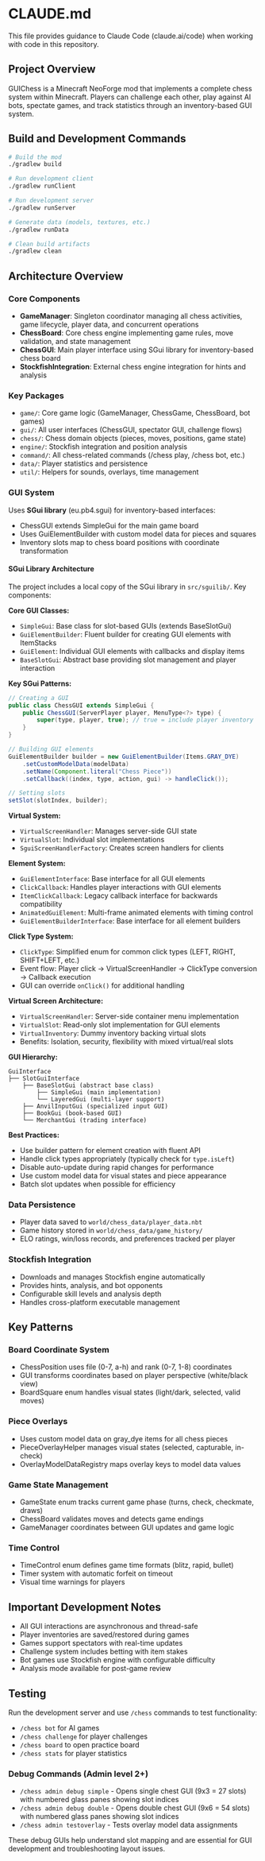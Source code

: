 # CLAUDE.md

This file provides guidance to Claude Code (claude.ai/code) when working with code in this repository.

## Project Overview

GUIChess is a Minecraft NeoForge mod that implements a complete chess system within Minecraft. Players can challenge each other, play against AI bots, spectate games, and track statistics through an inventory-based GUI system.

## Build and Development Commands

```bash
# Build the mod
./gradlew build

# Run development client
./gradlew runClient

# Run development server
./gradlew runServer

# Generate data (models, textures, etc.)
./gradlew runData

# Clean build artifacts
./gradlew clean
```

## Architecture Overview

### Core Components

- **GameManager**: Singleton coordinator managing all chess activities, game lifecycle, player data, and concurrent operations
- **ChessBoard**: Core chess engine implementing game rules, move validation, and state management
- **ChessGUI**: Main player interface using SGui library for inventory-based chess board
- **StockfishIntegration**: External chess engine integration for hints and analysis

### Key Packages

- `game/`: Core game logic (GameManager, ChessGame, ChessBoard, bot games)
- `gui/`: All user interfaces (ChessGUI, spectator GUI, challenge flows)
- `chess/`: Chess domain objects (pieces, moves, positions, game state)
- `engine/`: Stockfish integration and position analysis
- `command/`: All chess-related commands (/chess play, /chess bot, etc.)
- `data/`: Player statistics and persistence
- `util/`: Helpers for sounds, overlays, time management

### GUI System

Uses **SGui library** (eu.pb4.sgui) for inventory-based interfaces:
- ChessGUI extends SimpleGui for the main game board
- Uses GuiElementBuilder with custom model data for pieces and squares
- Inventory slots map to chess board positions with coordinate transformation

#### SGui Library Architecture

The project includes a local copy of the SGui library in `src/sguilib/`. Key components:

**Core GUI Classes:**
- `SimpleGui`: Base class for slot-based GUIs (extends BaseSlotGui)
- `GuiElementBuilder`: Fluent builder for creating GUI elements with ItemStacks
- `GuiElement`: Individual GUI elements with callbacks and display items
- `BaseSlotGui`: Abstract base providing slot management and player interaction

**Key SGui Patterns:**
```java
// Creating a GUI
public class ChessGUI extends SimpleGui {
    public ChessGUI(ServerPlayer player, MenuType<?> type) {
        super(type, player, true); // true = include player inventory
    }
}

// Building GUI elements
GuiElementBuilder builder = new GuiElementBuilder(Items.GRAY_DYE)
    .setCustomModelData(modelData)
    .setName(Component.literal("Chess Piece"))
    .setCallback((index, type, action, gui) -> handleClick());

// Setting slots
setSlot(slotIndex, builder);
```

**Virtual System:**
- `VirtualScreenHandler`: Manages server-side GUI state
- `VirtualSlot`: Individual slot implementations
- `SguiScreenHandlerFactory`: Creates screen handlers for clients

**Element System:**
- `GuiElementInterface`: Base interface for all GUI elements
- `ClickCallback`: Handles player interactions with GUI elements
- `ItemClickCallback`: Legacy callback interface for backwards compatibility
- `AnimatedGuiElement`: Multi-frame animated elements with timing control
- `GuiElementBuilderInterface`: Base interface for all element builders

**Click Type System:**
- `ClickType`: Simplified enum for common click types (LEFT, RIGHT, SHIFT+LEFT, etc.)
- Event flow: Player click → VirtualScreenHandler → ClickType conversion → Callback execution
- GUI can override `onClick()` for additional handling

**Virtual Screen Architecture:**
- `VirtualScreenHandler`: Server-side container menu implementation
- `VirtualSlot`: Read-only slot implementation for GUI elements  
- `VirtualInventory`: Dummy inventory backing virtual slots
- Benefits: Isolation, security, flexibility with mixed virtual/real slots

**GUI Hierarchy:**
```
GuiInterface
├── SlotGuiInterface
    ├── BaseSlotGui (abstract base class)
        ├── SimpleGui (main implementation)
        └── LayeredGui (multi-layer support)
    ├── AnvilInputGui (specialized input GUI)
    ├── BookGui (book-based GUI)
    └── MerchantGui (trading interface)
```

**Best Practices:**
- Use builder pattern for element creation with fluent API
- Handle click types appropriately (typically check for `type.isLeft`)
- Disable auto-update during rapid changes for performance
- Use custom model data for visual states and piece appearance
- Batch slot updates when possible for efficiency

### Data Persistence

- Player data saved to `world/chess_data/player_data.nbt`
- Game history stored in `world/chess_data/game_history/`
- ELO ratings, win/loss records, and preferences tracked per player

### Stockfish Integration

- Downloads and manages Stockfish engine automatically
- Provides hints, analysis, and bot opponents
- Configurable skill levels and analysis depth
- Handles cross-platform executable management

## Key Patterns

### Board Coordinate System
- ChessPosition uses file (0-7, a-h) and rank (0-7, 1-8) coordinates
- GUI transforms coordinates based on player perspective (white/black view)
- BoardSquare enum handles visual states (light/dark, selected, valid moves)

### Piece Overlays
- Uses custom model data on gray_dye items for all chess pieces
- PieceOverlayHelper manages visual states (selected, capturable, in-check)
- OverlayModelDataRegistry maps overlay keys to model data values

### Game State Management
- GameState enum tracks current game phase (turns, check, checkmate, draws)
- ChessBoard validates moves and detects game endings
- GameManager coordinates between GUI updates and game logic

### Time Control
- TimeControl enum defines game time formats (blitz, rapid, bullet)
- Timer system with automatic forfeit on timeout
- Visual time warnings for players

## Important Development Notes

- All GUI interactions are asynchronous and thread-safe
- Player inventories are saved/restored during games
- Games support spectators with real-time updates
- Challenge system includes betting with item stakes
- Bot games use Stockfish engine with configurable difficulty
- Analysis mode available for post-game review

## Testing

Run the development server and use `/chess` commands to test functionality:
- `/chess bot` for AI games
- `/chess challenge` for player challenges  
- `/chess board` to open practice board
- `/chess stats` for player statistics

### Debug Commands (Admin level 2+)
- `/chess admin debug simple` - Opens single chest GUI (9x3 = 27 slots) with numbered glass panes showing slot indices
- `/chess admin debug double` - Opens double chest GUI (9x6 = 54 slots) with numbered glass panes showing slot indices
- `/chess admin testoverlay` - Tests overlay model data assignments

These debug GUIs help understand slot mapping and are essential for GUI development and troubleshooting layout issues.